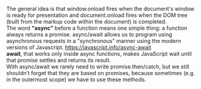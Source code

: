 The general idea is that window.onload fires when the document's window is ready for presentation and document.onload fires when the DOM tree (built from the markup code within the document) is completed.\
The word <b>“async”</b> before a function means one simple thing: a function always returns a promise. async/await allows us to program using asynchronous requests in a "synchronous" manner using the modern versions of Javascript. https://javascript.info/async-await \
<b>await</b>, that works only inside async functions, makes JavaScript wait until that promise settles and returns its result.\
With async/await we rarely need to write promise.then/catch, but we still shouldn’t forget that they are based on promises, because sometimes (e.g. in the outermost scope) we have to use these methods. 
